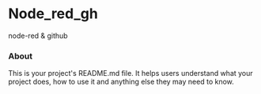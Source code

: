 Node_red_gh
===========

node-red & github

### About

This is your project's README.md file. It helps users understand what your
project does, how to use it and anything else they may need to know.